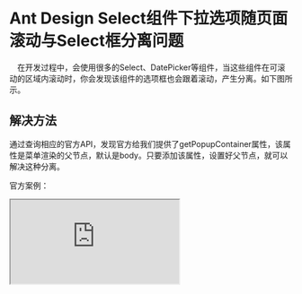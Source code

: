 # Ant Design Select组件下拉选项随页面滚动与Select框分离问题

　在开发过程中，会使用很多的Select、DatePicker等组件，当这些组件在可滚动的区域内滚动时，你会发现该组件的选项框也会跟着滚动，产生分离。如下图所示。

## 解决方法

通过查询相应的官方API，发现官方给我们提供了getPopupContainer属性，该属性是菜单渲染的父节点，默认是body。只要添加该属性，设置好父节点，就可以解决这种分离。

官方案例：
<iframe src="https://codepen.io/afc163/pen/zEjNOy?editors=0010"/>

```
const {
  Select
} = antd;

const Option = Select.Option;

var Hello = React.createClass({
  render() {
    return <div style={{margin: 10, overflow: 'scroll', height: 200}}>
      <h2>修复滚动区域的浮层移动问题 / please try open select and scroll the area</h2>
      <div style={{padding: 100, height: 1000, background: '#eee', position: 'relative' }} id="area">
        <h4>可滚动的区域 / scrollable area</h4>
        <Select defaultValue="lucy" style={{ width: 120 }} getPopupContainer={() => document.getElementById('area')}>
          <Option value="jack">Jack</Option>
          <Option value="lucy">Lucy</Option>
          <Option value="yiminghe">yiminghe</Option>
        </Select>
      </div>
    </div>;
  }
});

ReactDOM.render(<Hello />,
  document.getElementById('container')
);
```

参考：https://www.cnblogs.com/minorf/p/13039683.html